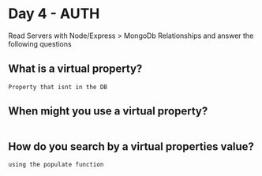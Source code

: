 # Day 4 - AUTH

Read Servers with Node/Express > MongoDb Relationships and answer the following questions

## What is a virtual property?

```
Property that isnt in the DB
```

## When might you use a virtual property?

```

```

## How do you search by a virtual properties value?

```
using the populate function
```
